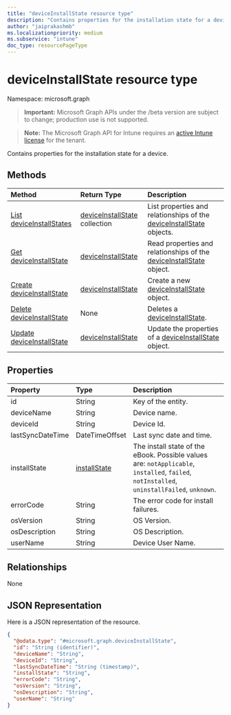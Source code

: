 ```yaml
---
title: "deviceInstallState resource type"
description: "Contains properties for the installation state for a device."
author: "jaiprakashmb"
ms.localizationpriority: medium
ms.subservice: "intune"
doc_type: resourcePageType
---
```


# deviceInstallState resource type

Namespace: microsoft.graph

> **Important:** Microsoft Graph APIs under the /beta version are subject to change; production use is not supported.

> **Note:** The Microsoft Graph API for Intune requires an [active Intune license](https://go.microsoft.com/fwlink/?linkid=839381) for the tenant.

Contains properties for the installation state for a device.

## Methods
|Method|Return Type|Description|
|:---|:---|:---|
|[List deviceInstallStates](../api/intune-books-deviceinstallstate-list.md)|[deviceInstallState](../resources/intune-books-deviceinstallstate.md) collection|List properties and relationships of the [deviceInstallState](../resources/intune-books-deviceinstallstate.md) objects.|
|[Get deviceInstallState](../api/intune-books-deviceinstallstate-get.md)|[deviceInstallState](../resources/intune-books-deviceinstallstate.md)|Read properties and relationships of the [deviceInstallState](../resources/intune-books-deviceinstallstate.md) object.|
|[Create deviceInstallState](../api/intune-books-deviceinstallstate-create.md)|[deviceInstallState](../resources/intune-books-deviceinstallstate.md)|Create a new [deviceInstallState](../resources/intune-books-deviceinstallstate.md) object.|
|[Delete deviceInstallState](../api/intune-books-deviceinstallstate-delete.md)|None|Deletes a [deviceInstallState](../resources/intune-books-deviceinstallstate.md).|
|[Update deviceInstallState](../api/intune-books-deviceinstallstate-update.md)|[deviceInstallState](../resources/intune-books-deviceinstallstate.md)|Update the properties of a [deviceInstallState](../resources/intune-books-deviceinstallstate.md) object.|

## Properties
|Property|Type|Description|
|:---|:---|:---|
|id|String|Key of the entity.|
|deviceName|String|Device name.|
|deviceId|String|Device Id.|
|lastSyncDateTime|DateTimeOffset|Last sync date and time.|
|installState|[installState](../resources/intune-books-installstate.md)|The install state of the eBook. Possible values are: `notApplicable`, `installed`, `failed`, `notInstalled`, `uninstallFailed`, `unknown`.|
|errorCode|String|The error code for install failures.|
|osVersion|String|OS Version.|
|osDescription|String|OS Description.|
|userName|String|Device User Name.|

## Relationships
None

## JSON Representation
Here is a JSON representation of the resource.
<!-- {
  "blockType": "resource",
  "keyProperty": "id",
  "@odata.type": "microsoft.graph.deviceInstallState"
}
-->
``` json
{
  "@odata.type": "#microsoft.graph.deviceInstallState",
  "id": "String (identifier)",
  "deviceName": "String",
  "deviceId": "String",
  "lastSyncDateTime": "String (timestamp)",
  "installState": "String",
  "errorCode": "String",
  "osVersion": "String",
  "osDescription": "String",
  "userName": "String"
}
```

